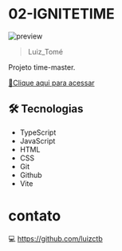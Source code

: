 # 02-IGNITETIME 

![preview]()

> Luiz_Tomé

Projeto time-master.


[🔗Clique aqui para acessar](https://luizctb.github.io/02-ignitetime/)

## 🛠️ Tecnologias 

- TypeScript
- JavaScript
- HTML
- CSS
- Git
- Github
- Vite

# contato 

💻 https://github.com/luizctb